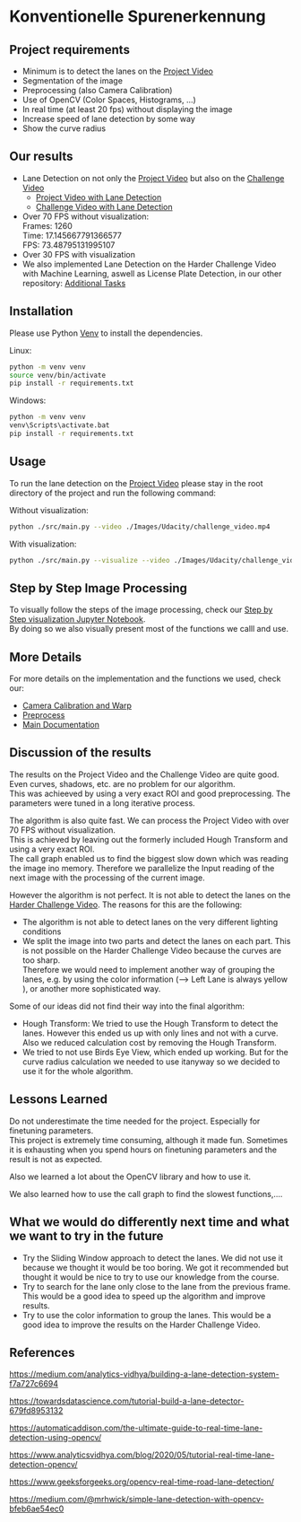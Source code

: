 # Konventionelle Spurenerkennung

## Project requirements

- Minimum is to detect the lanes on the [Project Video](./Docs/project_video.mp4)
- Segmentation of the image
- Preprocessing (also Camera Calibration)
- Use of OpenCV (Color Spaces, Histograms, ...)
- In real time (at least 20 fps) without displaying the image
- Increase speed of lane detection by some way
- Show the curve radius

## Our results
- Lane Detection on not only the [Project Video](./images/Udacity/project_video.mp4) but also on the [Challenge Video](./images/Udacity/challenge_video.mp4)
  - [Project Video with Lane Detection](./Docs/Videos/detected_project_video.mp4)
  - [Challenge Video with Lane Detection](./Docs/Videos/detected_challenge_video.mp4)
- Over 70 FPS without visualization:   
Frames: 1260   
Time: 17.145667791366577   
FPS: 73.48795131995107
- Over 30 FPS with visualization
- We also implemented Lane Detection on the Harder Challenge Video with Machine Learning, aswell as License Plate Detection, in our other repository: [Additional Tasks](https://github.com/Ben-schlch/additions_to_conv_lane_detect)

## Installation

Please use Python [Venv](https://docs.python.org/3/library/venv.html) to install the dependencies.

Linux:
```bash
python -m venv venv
source venv/bin/activate
pip install -r requirements.txt
```

Windows: 
```bash
python -m venv venv
venv\Scripts\activate.bat
pip install -r requirements.txt
```

## Usage

To run the lane detection on the [Project Video](./images/Udacity/project_video.mp4) please stay in the root directory of the project and run the following command:

Without visualization:
```bash
python ./src/main.py --video ./Images/Udacity/challenge_video.mp4
```

With visualization:
```bash
python ./src/main.py --visualize --video ./Images/Udacity/challenge_video.mp4
```

## Step by Step Image Processing

To visually follow the steps of the image processing, check our [Step by Step visualization Jupyter Notebook](./Docs/step_by_step.ipynb).    
By doing so we also visually present most of the functions we calll and use.

## More Details

For more details on the implementation and the functions we used, check our:
- [Camera Calibration and Warp](./Docs/Calibration.md)
- [Preprocess](./Docs/Preprocessing.md)
- [Main Documentation](./Docs/Main.md)

## Discussion of the results

The results on the Project Video and the Challenge Video are quite good. Even curves, shadows, etc. are no problem for our algorithm.   
This was achieeved by using a very exact ROI and good preprocessing. The parameters were tuned in a long iterative process.

The algorithm is also quite fast. We can process the Project Video with over 70 FPS without visualization.    
This is achieved by leaving out the formerly included Hough Transform and using a very exact ROI.   
The call graph enabled us to find the biggest slow down which was reading the image ino memory. Therefore we parallelize the Input reading of the next image with the processing of the current image.

However the algorithm is not perfect. It is not able to detect the lanes on the [Harder Challenge Video](./images/Udacity/harder_challenge_video.mp4).
The reasons for this are the following:
- The algorithm is not able to detect lanes on the very different lighting conditions
- We split the image into two parts and detect the lanes on each part. This is not possible on the Harder Challenge Video because the curves are too sharp.    
  Therefore we would need to implement another way of grouping the lanes, e.g. by using the color information (--> Left Lane is always yellow ), or another more sophisticated way.

Some of our ideas did not find their way into the final algorithm:
- Hough Transform: We tried to use the Hough Transform to detect the lanes. However this ended us up with only lines and not with a curve.   
  Also we reduced calculation cost by removing the Hough Transform.
- We tried to not use Birds Eye View, which ended up working. But for the curve radius calculation we needed to use itanyway so we decided to use it for the whole algorithm.

## Lessons Learned

Do not underestimate the time needed for the project. Especially for finetuning parameters.   
This project is extremely time consuming, although it made fun. Sometimes it is exhausting when you spend hours on finetuning parameters and the result is not as expected.

Also we learned a lot about the OpenCV library and how to use it.   

We also learned how to use the call graph to find the slowest functions,....


## What we would do differently next time and what we want to try in the future

- Try the Sliding Window approach to detect the lanes. We did not use it because we thought it would be too boring. We got it recommended but thought it would be nice to try to use our knowledge from the course.
- Try to search for the lane only close to the lane from the previous frame. This would be a good idea to speed up the algorithm and improve results.
- Try to use the color information to group the lanes. This would be a good idea to improve the results on the Harder Challenge Video.

## References
https://medium.com/analytics-vidhya/building-a-lane-detection-system-f7a727c6694

https://towardsdatascience.com/tutorial-build-a-lane-detector-679fd8953132

https://automaticaddison.com/the-ultimate-guide-to-real-time-lane-detection-using-opencv/

https://www.analyticsvidhya.com/blog/2020/05/tutorial-real-time-lane-detection-opencv/

https://www.geeksforgeeks.org/opencv-real-time-road-lane-detection/

https://medium.com/@mrhwick/simple-lane-detection-with-opencv-bfeb6ae54ec0